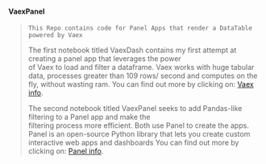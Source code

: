 #### VaexPanel
> `This Repo contains code for Panel Apps that render a DataTable powered by Vaex`
>
> The first notebook titled VaexDash contains my first attempt at creating a panel app that leverages the power  
> of Vaex to load and filter a dataframe. Vaex works with huge tabular data, processes greater than 109 rows/
> second and computes on the fly, without wasting ram.
> You can find out more by clicking on: [Vaex info](https://vaex.readthedocs.io). 
> 
> The second notebook titled VaexPanel seeks to add Pandas-like filtering to a Panel app and make the  
> filtering process more efficient. Both use Panel to create the apps. 
> Panel is an open-source Python library that lets you create custom interactive web apps and dashboards
> You can find out more by clicking on: [Panel info](https://panel.holoviz.org/index.html).
